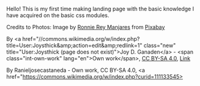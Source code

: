 Hello! This is my first time making landing page with the basic knowledge I have acquired on the basic css modules.

Credits to Photos:
Image by <a href="https://pixabay.com/users/ronniereymanjares-822141/?utm_source=link-attribution&utm_medium=referral&utm_campaign=image&utm_content=659640">Ronnie Rey Manjares</a> from <a href="https://pixabay.com//?utm_source=link-attribution&utm_medium=referral&utm_campaign=image&utm_content=659640">Pixabay</a>

By &lt;a href=&quot;//commons.wikimedia.org/w/index.php?title=User:Joysthick&amp;amp;action=edit&amp;amp;redlink=1&quot; class=&quot;new&quot; title=&quot;User:Joysthick (page does not exist)&quot;&gt;Joy D. Ganaden&lt;/a&gt; - &lt;span class=&quot;int-own-work&quot; lang=&quot;en&quot;&gt;Own work&lt;/span&gt;, <a href="https://creativecommons.org/licenses/by-sa/4.0" title="Creative Commons Attribution-Share Alike 4.0">CC BY-SA 4.0</a>, <a href="https://commons.wikimedia.org/w/index.php?curid=127207472">Link</a>

By Ranieljosecastaneda - Own work, CC BY-SA 4.0, <a href="https://commons.wikimedia.org/w/index.php?curid=111133545>
